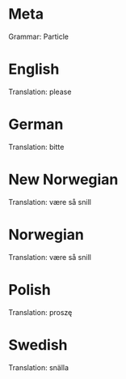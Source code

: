 Meta
====

Grammar: Particle



English
=======

Translation: please



German
======

Translation: bitte



New Norwegian
=============

Translation: være så snill



Norwegian
=========

Translation: være så snill



Polish
======

Translation: proszę



Swedish
=======

Translation: snälla
